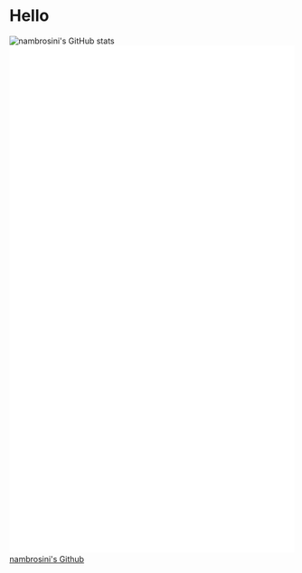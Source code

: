 # Hello

![nambrosini's GitHub stats](https://github-readme-stats.vercel.app/api?username=nambrosini)
![nambrosini's Github metrics](https://github.com/nambrosini/nambrosini/blob/main/github-metrics.svg)
[nambrosini's Github](https://github.com/nambrosini)
